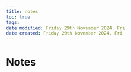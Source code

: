 ```yaml
---
title: notes
toc: true
tags: 
date modified: Friday 29th November 2024, Fri
date created: Friday 29th November 2024, Fri
---
```


# Notes
```toc
```
